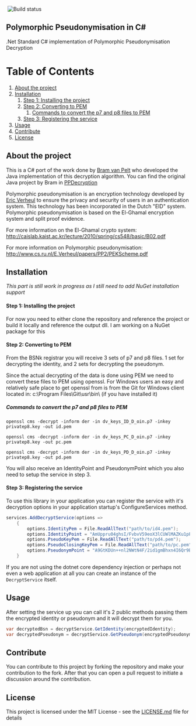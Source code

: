 ﻿​
![Build status](https://martijnkooij.visualstudio.com/Polymorphic%20Pseudonymisation/_apis/build/status/9)

## Polymorphic Pseudonymisation in C#
.Net Standard C# implementation of Polymorphic Pseudonymisation Decryption

# Table of Contents
1. [About the project](#about-the-project)
2. [Installation](#installation)
   1. [Step 1: Installing the project](#step-1-installing-the-project)
   2. [Step 2: Converting to PEM](#step-2-converting-to-pem)
      1. [Commands to convert the p7 and p8 files to PEM](#commands-to-convert-the-p7-and-p8-files-to-pem)
   3. [Step 3: Registering the service](#step-3-registering-the-service)
3. [Usage](#usage)
4. [Contribute](#contribute)
5. [License](#license)


## About the project

This is a C# port of the work done by [Bram van Pelt](https://www.linkedin.com/in/bram-van-pelt) who developed the Java implementation of this decryption algorithm. You can find the original Java project by Bram in [PPDecryption](https://github.com/BramvanPelt/PPDecryption/)

Polymorphic pseudonymisation is an encryption technology developed by [Eric Verheul](http://www.cs.ru.nl/E.Verheul/) to ensure the privacy and security of users in an authentication system. This technology has been incorporated in the Dutch "EID" system. Polymorphic pseudonymisation is based on the El-Ghamal encryption system and split proof evidence.

For more information on the El-Ghamal crypto system: http://caislab.kaist.ac.kr/lecture/2010/spring/cs548/basic/B02.pdf

For more information on Polymorphic pseudonymisation: http://www.cs.ru.nl/E.Verheul/papers/PP2/PEKScheme.pdf

## Installation
*This part is still work in progress as I still need to add NuGet installation support*

#### Step 1: Installing the project
For now you need to either clone the repository and reference the project or build it locally and reference the output dll. I am working on a NuGet package for this

#### Step 2: Converting to PEM
From the BSNk registrar you will receive 3 sets of p7 and p8 files. 1 set for decrypting the identity, and 2 sets for decrypting the pseudonym.

Since the actual decrypting of the data is done using PEM we need to convert these files to PEM using openssl. For Windows users an easy and relatively safe place to get openssl from is from the Git for Windows client located in: c:\Program Files\Git\usr\bin\ (if you have installed it)

##### Commands to convert the p7 and p8 files to PEM
`openssl cms -decrypt -inform der -in dv_keys_ID_D_oin.p7 -inkey privatep8.key -out id.pem`

`openssl cms -decrypt -inform der -in dv_keys_PC_D_oin.p7 -inkey privatep8.key -out pc.pem`

`openssl cms -decrypt -inform der -in dv_keys_PD_D_oin.p7 -inkey privatep8.key -out pd.pem`

You will also receive an IdentityPoint and PseudonymPoint which you also need to setup the service in step 3.

#### Step 3: Registering the service

To use this library in your application you can register the service with it's decryption options in your application startup's ConfigureServices method.

```csharp
services.AddDecryptService(options =>
    {
        options.IdentityPem = File.ReadAllText("path/to/id4.pem");
        options.IdentityPoint = "AmUppru04ghsI/FvbvV59eoX3lCUWlMAZKu1pPdlvixch5avV+aFwQg=";
        options.PseudoKeyPem = File.ReadAllText("path/to/pd4.pem");
        options.PseudoClosingKeyPem = File.ReadAllText("path/to/pc.pem");
        options.PseudonymPoint = "A9GtKDUn++nl2NWtN4F/2id1gmBhxn4I6Qr9BfeMN+fjNuXGvE79qHc=";
    }
```

If you are not using the dotnet core dependency injection or perhaps not even a web application at all you can create an instance of the `DecryptService` itself.

## Usage

After setting the service up you can call it's 2 public methods passing them the encrypted identity or pseudonym and it will decrypt them for you.
```csharp
var decryptedBsn = decryptService.GetIdentity(encryptedIdentity);
var decryptedPseudonym = decryptService.GetPseudonym(encryptedPseudonym);

```

## Contribute

You can contribute to this project by forking the repository and make your contribution to the fork.
After that you can open a pull request to initiate a discussion around the contribution.

## License

This project is licensed under the MIT License - see the [LICENSE.md](LICENSE.md) file for details